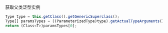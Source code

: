 获取父类泛型实例

```javascript
Type type = this.getClass().getGenericSuperclass();
Type[] paramsTypes = ((ParameterizedType)type).getActualTypeArguments();
return (Class<T>)paramsTypes[0];
```

